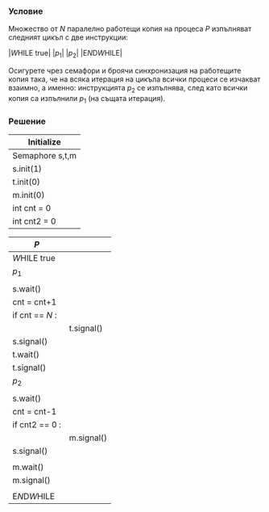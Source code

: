 ### Условие

Множество от $N$ паралелно работещи копия на процеса $P$ изпълняват следният
цикъл с две инструкции:

|$W$HILE true|
|$p_1$|
|$p_2$|
|E$N$D$W$HILE|

Осигурете чрез семафори и броячи синхронизация на работещите копия така, че на всяка итерация
на цикъла всички процеси се изчакват взаимно, а именно: инструкцията $p_2$ се изпълнява, след
като всички копия са изпълнили $p_1$ (на същата итерация).


### Решение


| Initialize  |
|-------------|
| Semaphore s,t,m |
| s.init(1)   |
| t.init(0)   |
| m.init(0)   |
|int cnt = 0|
|int cnt2 = 0|

|$P$||
|---|---|
|$W$HILE true||
|$p_1$||
|||
|s.wait()||
|cnt = cnt+1||
|if cnt == $N$ :||
||  t.signal()|
|s.signal()||
|t.wait()||
|t.signal()||
|$p_2$||
|||
|s.wait()||
|cnt = cnt-1||
|if cnt2 == 0 :||
||  m.signal()|
|s.signal()||
|||
|m.wait()||
|m.signal()||
|||
|E$N$D$W$HILE||
